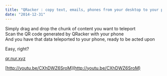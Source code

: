 ```yaml
---
title: "QRacker : copy text, emails, phones from your desktop to your phone - easily"
date: "2014-12-31"
---
```


Simply drag and drop the chunk of content you want to teleport  
Scan the QR code generated by QRacker with your phone  
And you have that data teleported to your phone, ready to be acted upon  
  
Easy, right?  
  
[qr.nur.xyz](http://qr.nur.xyz)  
  
[http://youtu.be/CXhDWZ6SroM](http://youtu.be/CXhDWZ6SroM)
